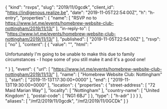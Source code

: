 {
  "kind": "rsvps",
  "slug": "2019/11/0gcdk",
  "client_id": "https://indigenous.realize.be",
  "date": "2019-11-05T22:54:00Z",
  "h": "h-entry",
  "properties": {
    "name": [
      "RSVP no to https://www.jvt.me/events/homebrew-website-club-nottingham/2019/11/13/"
    ],
    "in-reply-to": [
      "https://www.jvt.me/events/homebrew-website-club-nottingham/2019/11/13/"
    ],
    "published": [
      "2019-11-05T22:54:00Z"
    ],
    "rsvp": [
      "no"
    ],
    "content": [
      {
        "value": "",
        "html": "<p>Unfortunately I'm going to be unable to make this due to family circumstances - I hope some of you still make it and it's a good one!</p>"
      }
    ],
    "event": {
      "url": [
        "https://www.jvt.me/events/homebrew-website-club-nottingham/2019/11/13/"
      ],
      "name": [
        "Homebrew Website Club: Nottingham"
      ],
      "start": [
        "2019-11-13T17:30:00+0000"
      ],
      "end": [
        "2019-11-13T19:30:00+0000"
      ],
      "location": {
        "properties": {
          "street-address": [
            "72 Maid Marian Way"
          ],
          "locality": [
            "Nottingham"
          ],
          "country-name": [
            "United Kingdom"
          ],
          "postal-code": [
            "NG1 6BJ"
          ]
        },
        "type": [
          "h-adr"
        ]
      }
    }
  },
  "aliases": [
    "/mf2/2019/11/0gcdk",
    "/mf2/2019/11/0GCDk"
  ]
}
